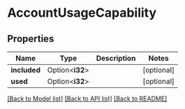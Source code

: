 # AccountUsageCapability

## Properties

Name | Type | Description | Notes
------------ | ------------- | ------------- | -------------
**included** | Option<**i32**> |  | [optional]
**used** | Option<**i32**> |  | [optional]

[[Back to Model list]](../README.md#documentation-for-models) [[Back to API list]](../README.md#documentation-for-api-endpoints) [[Back to README]](../README.md)


